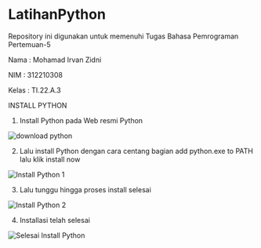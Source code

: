 # LatihanPython

Repository ini digunakan untuk memenuhi Tugas Bahasa Pemrograman Pertemuan-5


Nama : Mohamad Irvan Zidni

NIM : 312210308

Kelas : TI.22.A.3

INSTALL PYTHON
1. Install Python pada Web resmi Python

![download python](https://user-images.githubusercontent.com/115876072/197432317-7df7e365-fda0-464a-8cfa-b36ba471a331.png)

2. Lalu install Python dengan cara centang bagian add python.exe to PATH lalu klik install now

![Install Python 1](https://user-images.githubusercontent.com/115876072/197432435-94120e98-c88a-4bd0-949a-ea969d4201fa.png)

3. Lalu tunggu hingga proses install selesai

![Install Python 2](https://user-images.githubusercontent.com/115876072/197432515-89b1b381-d46f-4f2a-9cfb-f1cf03e2914d.png)

4. Installasi telah selesai

![Selesai Install Python](https://user-images.githubusercontent.com/115876072/197432555-2a7cb8b7-8fbb-4ac0-b024-f18483162942.png)
